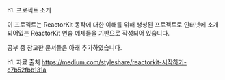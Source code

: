 h1. 프로젝트 소개

이 프로젝트는 ReactorKit 동작에 대한 이해를 위해 생성된 프로젝트로 인터넷에 소개되어있는 ReactorKit 연습 예제들을 기반으로 작성되어 있습니다.

공부 중 참고한 문서들은 아래 추가하였습니다.

h1. 자료 출처
https://medium.com/styleshare/reactorkit-시작하기-c7b52fbb131a
